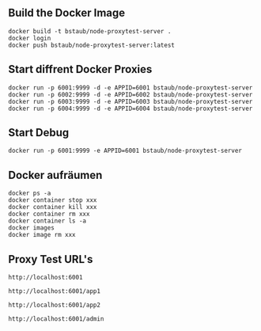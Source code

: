 ## Build the Docker Image
```
docker build -t bstaub/node-proxytest-server .
docker login
docker push bstaub/node-proxytest-server:latest
```
## Start diffrent Docker Proxies
```
docker run -p 6001:9999 -d -e APPID=6001 bstaub/node-proxytest-server
docker run -p 6002:9999 -d -e APPID=6002 bstaub/node-proxytest-server
docker run -p 6003:9999 -d -e APPID=6003 bstaub/node-proxytest-server
docker run -p 6004:9999 -d -e APPID=6004 bstaub/node-proxytest-server
```
## Start Debug
```
docker run -p 6001:9999 -e APPID=6001 bstaub/node-proxytest-server
```
## Docker aufräumen
```
docker ps -a
docker container stop xxx
docker container kill xxx
docker container rm xxx
docker container ls -a
docker images
docker image rm xxx
```
## Proxy Test URL's
```
http://localhost:6001

http://localhost:6001/app1

http://localhost:6001/app2

http://localhost:6001/admin
```

